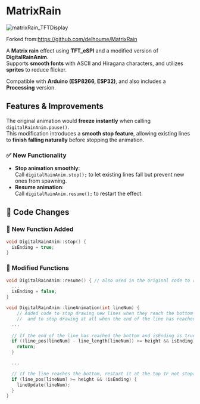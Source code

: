 # MatrixRain  

![matrixRain_TFTDisplay](https://github.com/user-attachments/assets/f37be4f2-227d-4394-9085-43fb4752e661)

Forked from:https://github.com/delhoume/MatrixRain

A **Matrix rain** effect using **TFT_eSPI** and a modified version of **DigitalRainAnim**.  
Supports **smooth fonts** with ASCII and Hiragana characters, and utilizes **sprites** to reduce flicker.  

Compatible with **Arduino (ESP8266, ESP32)**, and also includes a **Processing** version.  

## Features & Improvements  

The original animation would **freeze instantly** when calling `digitalRainAnim.pause()`.  
This modification introduces a **smooth stop feature**, allowing existing lines to **finish falling naturally** before stopping the animation.  

### ✅ New Functionality  
- **Stop animation smoothly**:  
  Call `digitalRainAnim.stop();` to let existing lines fall but prevent new ones from spawning.  
- **Resume animation**:  
  Call `digitalRainAnim.resume();` to restart the effect.  

## 📝 Code Changes  

### 🔹 **New Function Added**  
```cpp
void DigitalRainAnim::stop() {
  isEnding = true;
}
```

### 🔹 **Modified Functions**
```cpp
void DigitalRainAnim::resume() { // also used in the original code to resume the animation after .pause()
  ...
  isEnding = false;
}

void DigitalRainAnim::lineAnimation(int lineNum) {  
    // Added code to stop drawing new lines when they reach the bottom of the screen
    //  and to stop drawing at all when the end of the line has reached the bottom.
  ...
  
  // If the end of the line has reached the bottom and isEnding is true, stop drawing  
  if ((line_pos[lineNum] - line_length[lineNum]) >= height && isEnding) {
    return;
  }

  ...

  // If the line reaches the bottom, restart it at the top IF not stop() -FLAG  
  if (line_pos[lineNum] >= height && !isEnding) {
    lineUpdate(lineNum);
  }
}
```
